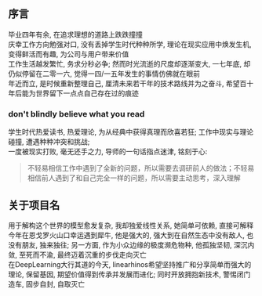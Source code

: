 
## 序言
毕业四年有余, 在追求理想的道路上跌跌撞撞<br>
庆幸工作方向勉强对口, 没有丢掉学生时代种种所学, 理论在现实应用中焕发生机, 变得鲜活而有趣, 为公司与用户带来价值<br>
工作生活越发繁忙, 务求分秒必争; 然而时光流逝的尺度却逐渐变大, 一七年底, 却仍似停留在二零一六, 觉得一四/一五年发生的事情仿佛就在眼前<br>
年近而立, 是时候重新整理自己, 厘清未来若干年的技术路线并为之奋斗, 希望百十年后能为世界留下一点点自己存在过的痕迹

### don't blindly believe what you read
学生时代热爱读书, 热爱理论, 为从经典中获得真理而欣喜若狂; 工作中现实与理论碰撞, 遭遇种种冲突和挑战;<br>
一度被现实打败, 毫无还手之力, 导师的一句话指点迷津, 铭刻于心:
> 不轻易相信工作中遇到了全新的问题，所以需要去调研前人的做法；不轻易相信前人遇到了和自己完全一样的问题，所以需要主动思考，深入理解

## 关于项目名
用于解构这个世界的模型愈发复杂, 我却独爱线性关系, 她简单可依赖, 直接可解释<br>
今年在恩戈罗火山口幸运遇到犀牛, 他是强大的, 强大到在自然生态中没有敌人, 也没有朋友, 独来独往; 另一方面, 作为小众边缘的极度濒危物种, 他孤独坚韧, 深沉内敛, 至死而不渝, 最终迈着沉重的步伐走向灭亡<br>
在DeepLearning大行其道的今天, linearhinos希望坚持推广和分享简单而强大的理论, 保留基因, 期望价值得到传承并发展而进化; 同时开放拥抱新技术, 警惕闭门造车, 固步自封, 自取灭亡


[comment]: <> (## 目录)
[comment]: <> (- 预估建模)
[comment]: <> (- 约束优化)
[comment]: <> (- 自然语言处理)
[comment]: <> (- 常规算法)
[comment]: <> (- 其他)
